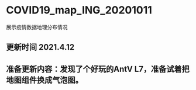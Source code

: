 # COVID19_map_ING_20201011
展示疫情数据地理分布情况


## 更新时间 2021.4.12
## 准备更新内容：发现了个好玩的AntV L7，准备试着把地图组件换成气泡图。
